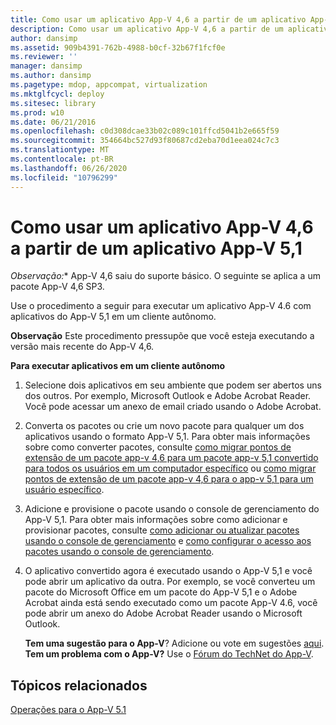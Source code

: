 ```yaml
---
title: Como usar um aplicativo App-V 4,6 a partir de um aplicativo App-V 5,1
description: Como usar um aplicativo App-V 4,6 a partir de um aplicativo App-V 5,1
author: dansimp
ms.assetid: 909b4391-762b-4988-b0cf-32b67f1fcf0e
ms.reviewer: ''
manager: dansimp
ms.author: dansimp
ms.pagetype: mdop, appcompat, virtualization
ms.mktglfcycl: deploy
ms.sitesec: library
ms.prod: w10
ms.date: 06/21/2016
ms.openlocfilehash: c0d308dcae33b02c089c101ffcd5041b2e665f59
ms.sourcegitcommit: 354664bc527d93f80687cd2eba70d1eea024c7c3
ms.translationtype: MT
ms.contentlocale: pt-BR
ms.lasthandoff: 06/26/2020
ms.locfileid: "10796299"
---
```

# Como usar um aplicativo App-V 4,6 a partir de um aplicativo App-V 5,1

*Observação:** App-V 4,6 saiu do suporte básico. O seguinte se aplica a um pacote App-V 4,6 SP3.

Use o procedimento a seguir para executar um aplicativo App-V 4.6 com aplicativos do App-V 5,1 em um cliente autônomo.

**Observação**  Este procedimento pressupõe que você esteja executando a versão mais recente do App-V 4,6.

**Para executar aplicativos em um cliente autônomo**

1.  Selecione dois aplicativos em seu ambiente que podem ser abertos uns dos outros. Por exemplo, Microsoft Outlook e Adobe Acrobat Reader. Você pode acessar um anexo de email criado usando o Adobe Acrobat.

2.  Converta os pacotes ou crie um novo pacote para qualquer um dos aplicativos usando o formato App-V 5,1. Para obter mais informações sobre como converter pacotes, consulte [como migrar pontos de extensão de um pacote app-v 4,6 para um pacote app-v 5,1 convertido para todos os usuários em um computador específico](how-to-migrate-extension-points-from-an-app-v-46-package-to-a-converted-app-v-51-package-for-all-users-on-a-specific-computer.md) ou [como migrar pontos de extensão de um pacote app-v 4,6 para o app-v 5,1 para um usuário específico](how-to-migrate-extension-points-from-an-app-v-46-package-to-app-v-51-for-a-specific-user.md).

3.  Adicione e provisione o pacote usando o console de gerenciamento do App-V 5,1. Para obter mais informações sobre como adicionar e provisionar pacotes, consulte [como adicionar ou atualizar pacotes usando o console de gerenciamento](how-to-add-or-upgrade-packages-by-using-the-management-console-51-gb18030.md) e [como configurar o acesso aos pacotes usando o console de gerenciamento](how-to-configure-access-to-packages-by-using-the-management-console-51.md).

4.  O aplicativo convertido agora é executado usando o App-V 5,1 e você pode abrir um aplicativo da outra. Por exemplo, se você converteu um pacote do Microsoft Office em um pacote do App-V 5,1 e o Adobe Acrobat ainda está sendo executado como um pacote App-V 4.6, você pode abrir um anexo do Adobe Acrobat Reader usando o Microsoft Outlook.

    **Tem uma sugestão para o App-V**? Adicione ou vote em sugestões [aqui](http://appv.uservoice.com/forums/280448-microsoft-application-virtualization). **Tem um problema com o App-V?** Use o [Fórum do TechNet do App-V](https://social.technet.microsoft.com/Forums/home?forum=mdopappv).

## Tópicos relacionados


[Operações para o App-V 5.1](operations-for-app-v-51.md)

 

 





